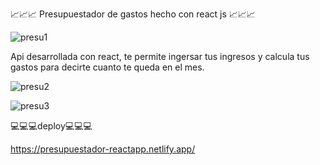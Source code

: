 📈📈📈 Presupuestador de gastos hecho con react js  📈📈📈


![presu1](https://user-images.githubusercontent.com/82051708/134431477-a70a589c-0236-45cf-8bbc-c3aa321d31bf.png)


Api desarrollada con react, te permite ingersar tus ingresos y calcula tus gastos para decirte cuanto te queda en el mes.


![presu2](https://user-images.githubusercontent.com/82051708/134431565-3bb7f65c-f464-42e4-8846-a4ec95af74bd.png)


![presu3](https://user-images.githubusercontent.com/82051708/134431585-7876a960-a5c5-4009-bbd4-5a80be484da2.png)


💻💻💻deploy💻💻💻

https://presupuestador-reactapp.netlify.app/




